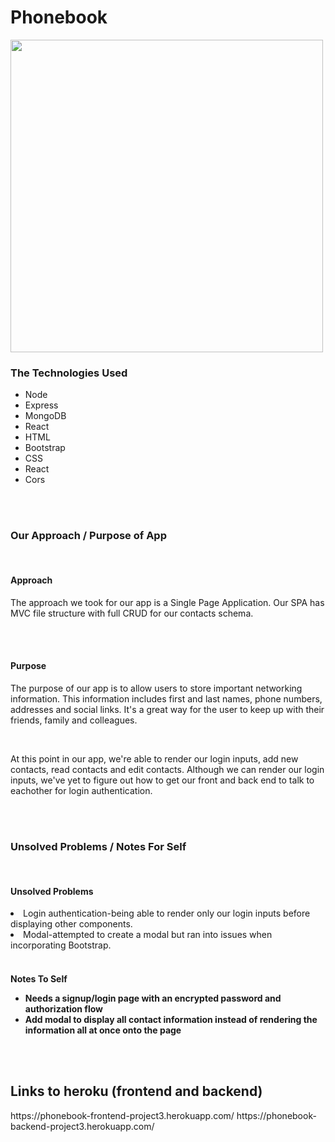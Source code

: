 # Phonebook

<img src="https://i.ibb.co/bPkB7R6/Screen-Shot-2021-06-16-at-7-15-19-PM.png" width="500">

<h3>The Technologies Used</h3>
<ul>
<li>Node</li>
<li>Express</li>
<li>MongoDB</li>
<li>React</li>
<li>HTML</li>
<li>Bootstrap</li>
<li>CSS</li>
<li>React</li>
<li>Cors</li>
</ul>

<br>
<br>

<h3>Our Approach / Purpose of App</h3>
<br>
<h4>Approach</h4>
<p>
The approach we took for our app is a Single Page Application. Our SPA has MVC file structure with full CRUD for our contacts schema. 
</p>
<br>
<br>
<h4>Purpose</h4>
<p>The purpose of our app is to allow users to store important networking information. This information includes first and last names, phone numbers, addresses and social links. It's a great way for the user to keep up with their friends, family and colleagues.
</p>
<br>
<p>
At this point in our app, we're able to render our login inputs, add new contacts, read contacts and edit contacts. Although we can render our login inputs, we've yet to figure out how to get our front and back end to talk to eachother for login authentication. 
</p>
<br>
<br>



<h3>Unsolved Problems / Notes For Self</h3>
<br>
<h4>Unsolved Problems</h4>
<li>Login authentication-being able to render only our login inputs before displaying other components.</li>
<li>Modal-attempted to create a modal but ran into issues when incorporating Bootstrap.</li>
<br>
<h4>Notes To Self
<ul>
<li>Needs a signup/login page with an encrypted password and authorization flow</li>
<li>Add modal to display all contact information instead of rendering the information all at once onto the page</li>
</ul>

<br>
<br>

<h2>Links to heroku (frontend and backend)</h2>
https://phonebook-frontend-project3.herokuapp.com/
https://phonebook-backend-project3.herokuapp.com/